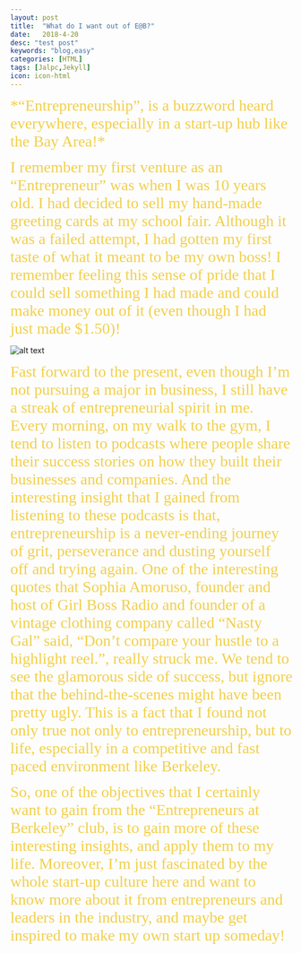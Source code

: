 ```yaml
---
layout: post
title:  "What do I want out of E@B?"
date:   2018-4-20
desc: "test post"
keywords: "blog,easy"
categories: [HTML]
tags: [Jalpc,Jekyll]
icon: icon-html
---
```

<span style="color: #f2cf4a; font-family: Babas; font-size: 2em;">
*“Entrepreneurship”, is a buzzword heard everywhere, especially in a start-up hub like the Bay Area!*
</span>
<p><span style="color: #f2cf4a; font-family: Babas; font-size: 2em;">I remember my first venture as an “Entrepreneur” was when I was 10 years old. I had decided to sell my hand-made greeting cards at my school fair. Although it was a failed attempt, I had gotten my first taste of what it meant to be my own boss! I remember feeling this sense of pride that I could sell something I had made and could make money out of it (even though I had just made $1.50)! </span> </p>

![alt text](https://cdn.instructables.com/FUB/3QL8/IYV9QCT2/FUB3QL8IYV9QCT2.LARGE.jpg?crop=3:2 "Logo Title Text 1")
<p><span style="color: #f2cf4a; font-family: Babas; font-size: 2em;">Fast forward to the present, even though I’m not pursuing a major in business, I still have a streak of entrepreneurial spirit in me. Every morning, on my walk to the gym, I tend to listen to podcasts where people share their success stories on how they built their businesses and companies. And the interesting insight that I gained from listening to these podcasts is that, entrepreneurship is a never-ending journey of grit, perseverance and dusting yourself off and trying again. One of the interesting quotes that Sophia Amoruso, founder and host of Girl Boss Radio and founder of a vintage clothing company called “Nasty Gal” said, “Don’t compare your hustle to a highlight reel.”, really struck me. We tend to see the glamorous side of success, but ignore that the behind-the-scenes might have been pretty ugly. This is a fact that I found not only true not only to entrepreneurship, but to life, especially in a competitive and fast paced environment like Berkeley.
</span>

</p>
<p><span style="color: #f2cf4a; font-family: Babas; font-size: 2em;">
So, one of the objectives that I certainly want to gain from the “Entrepreneurs at Berkeley” club, is to gain more of these interesting insights, and apply them to my life. Moreover, I’m just fascinated by the whole start-up culture here and want to know more about it from entrepreneurs and leaders in the industry, and maybe get inspired to make my own start up someday!
</span>

</p>

